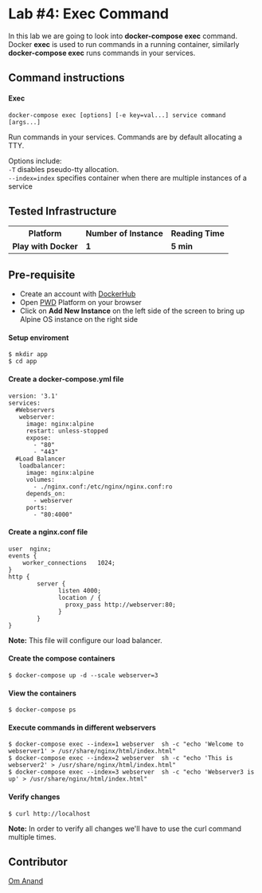 # Lab #4: Exec Command
In this lab we are going to look into <b>docker-compose exec</b> command. Docker <b>exec</b> is used to run commands in a running container, similarly <b>docker-compose exec</b> runs commands in your services.

## Command instructions
#### Exec
```
docker-compose exec [options] [-e key=val...] service command [args...]
```
Run commands in your services.
Commands are by default allocating a TTY.

Options include:<br/>
`-T` disables pseudo-tty allocation.<br/>
`--index=index` specifies container when there are multiple instances of a service


## Tested Infrastructure

<table class="tg">
  <tr>
    <th class="tg-yw4l"><b>Platform</b></th>
    <th class="tg-yw4l"><b>Number of Instance</b></th>
    <th class="tg-yw4l"><b>Reading Time</b></th>
    
  </tr>
  <tr>
    <td class="tg-yw4l"><b> Play with Docker</b></td>
    <td class="tg-yw4l"><b>1</b></td>
    <td class="tg-yw4l"><b>5 min</b></td>
    
  </tr>
  
</table>

## Pre-requisite

- Create an account with [DockerHub](https://hub.docker.com)
- Open [PWD](https://labs.play-with-docker.com/) Platform on your browser 
- Click on **Add New Instance** on the left side of the screen to bring up Alpine OS instance on the right side


#### Setup enviroment
```
$ mkdir app
$ cd app
```
#### Create a docker-compose.yml file
```
version: '3.1'
services:
  #Webservers
   webserver:
     image: nginx:alpine
     restart: unless-stopped
     expose:
       - "80"
       - "443"
  #Load Balancer
   loadbalancer:
     image: nginx:alpine
     volumes:
       - ./nginx.conf:/etc/nginx/nginx.conf:ro
     depends_on:
       - webserver
     ports:
       - "80:4000"

```


#### Create a nginx.conf file
```
user  nginx;
events {
    worker_connections   1024;
}
http {
        server {
              listen 4000;
              location / {
                proxy_pass http://webserver:80;
              }
        }
}
```
<b>Note:</b> This file will configure our load balancer.
#### Create the compose containers
```
$ docker-compose up -d --scale webserver=3
```
#### View the containers
```
$ docker-compose ps
```
#### Execute commands in different webservers
```
$ docker-compose exec --index=1 webserver  sh -c "echo 'Welcome to webserver1' > /usr/share/nginx/html/index.html"
$ docker-compose exec --index=2 webserver  sh -c "echo 'This is webserver2' > /usr/share/nginx/html/index.html"
$ docker-compose exec --index=3 webserver  sh -c "echo 'Webserver3 is up' > /usr/share/nginx/html/index.html"
```
#### Verify changes
```
$ curl http://localhost
```
<b>Note:</b> In order to verify all changes we'll have to use the curl command multiple times.

## Contributor
[Om Anand](https://www.linkedin.com/in/om-anand/)<br>
[]()
